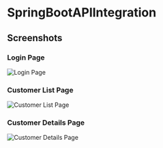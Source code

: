 # SpringBootAPIIntegration

## Screenshots

### Login Page
![Login Page](![image](https://github.com/SiddhaarthG/SpringBootAPIIntegration/assets/126258260/9f9a6daf-b429-4dac-b3ed-5549c1b5e6e0)
)

### Customer List Page
![Customer List Page](![image](https://github.com/SiddhaarthG/SpringBootAPIIntegration/assets/126258260/fd142fda-fe6b-4c00-9a10-77575641fc60)
)

### Customer Details Page
![Customer Details Page](![image](https://github.com/SiddhaarthG/SpringBootAPIIntegration/assets/126258260/71e22092-4506-4223-a8d3-99c6145e4820)
)
